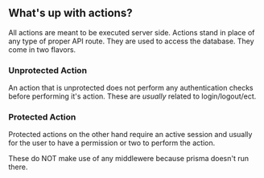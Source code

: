 ## What's up with actions?

All actions are meant to be executed server side. Actions stand in place of any type of proper API
route. They are used to access the database. They come in two flavors.

### Unprotected Action

An action that is unprotected does not perform any authentication checks before performing it's
action. These are _usually_ related to login/logout/ect.

### Protected Action

Protected actions on the other hand require an active session and usually for the user to have a
permission or two to perform the action.

These do NOT make use of any middlewere because prisma doesn't run there.